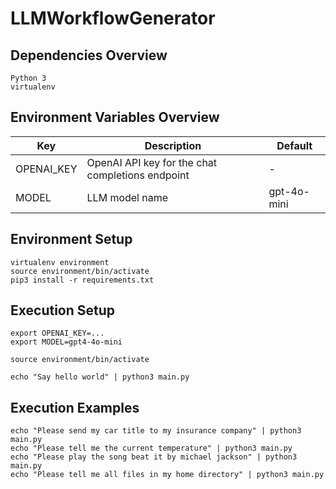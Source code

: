 # LLMWorkflowGenerator

## Dependencies Overview

```
Python 3
virtualenv
```

## Environment Variables Overview

| Key        | Description                                      | Default     |
|------------|--------------------------------------------------|-------------|
| OPENAI_KEY | OpenAI API key for the chat completions endpoint | -           |
| MODEL      | LLM model name                                   | gpt-4o-mini |

## Environment Setup

```shell
virtualenv environment
source environment/bin/activate
pip3 install -r requirements.txt
```

## Execution Setup

```shell 
export OPENAI_KEY=...
export MODEL=gpt4-4o-mini

source environment/bin/activate

echo "Say hello world" | python3 main.py
```

## Execution Examples

```shell
echo "Please send my car title to my insurance company" | python3 main.py
echo "Please tell me the current temperature" | python3 main.py
echo "Please play the song beat it by michael jackson" | python3 main.py
echo "Please tell me all files in my home directory" | python3 main.py
```
